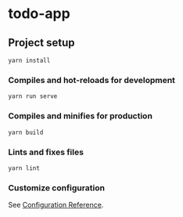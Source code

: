 # todo-app

## Project setup
```
yarn install
```

### Compiles and hot-reloads for development
```
yarn run serve
```

### Compiles and minifies for production
```
yarn build
```

### Lints and fixes files
```
yarn lint
```

### Customize configuration
See [Configuration Reference](https://cli.vuejs.org/config/).
